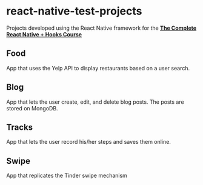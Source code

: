 # react-native-test-projects
Projects developed using the React Native framework for the [**The Complete React Native + Hooks Course**](https://www.udemy.com/course/the-complete-react-native-and-redux-course/)

## Food
App that uses the Yelp API to display restaurants based on a user search.

## Blog
App that lets the user create, edit, and delete blog posts. The posts are stored on MongoDB.

## Tracks
App that lets the user record his/her steps and saves them online.

## Swipe
App that replicates the Tinder swipe mechanism
